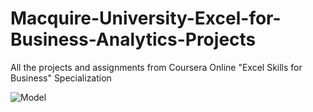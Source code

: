 # Macquire-University-Excel-for-Business-Analytics-Projects

All the projects and assignments from Coursera Online "Excel Skills for Business" Specialization

![Model](Paste_link_here)
